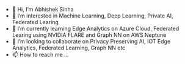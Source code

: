 - 👋 Hi, I’m Abhishek Sinha
- 👀 I’m interested in Machine Learning, Deep Learning, Private AI, Federated Learing 
- 🌱 I’m currently learning Edge Analytics on Azure Cloud, Federated Learing using NVIDIA FLARE and Graph NN on AWS Neptune
- 💞️ I’m looking to collaborate on Privacy Preserving AI, IOT Edge Analytics, Federated Learning, Graph NN  etc
- 📫 How to reach me ...

<!---
AbhiSinha0987/AbhiSinha0987 is a ✨ special ✨ repository because its `README.md` (this file) appears on your GitHub profile.
You can click the Preview link to take a look at your changes.
--->
